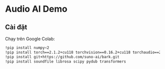 # Audio AI Demo

## Cài đặt

Chạy trên Google Colab:

```bash
!pip install numpy<2
!pip install torch==2.1.2+cu118 torchvision==0.16.2+cu118 torchaudio==2.1.2+cu118 --index-url https://download.pytorch.org/whl/cu118
!pip install git+https://github.com/suno-ai/bark.git
!pip install soundfile librosa scipy pydub transformers
